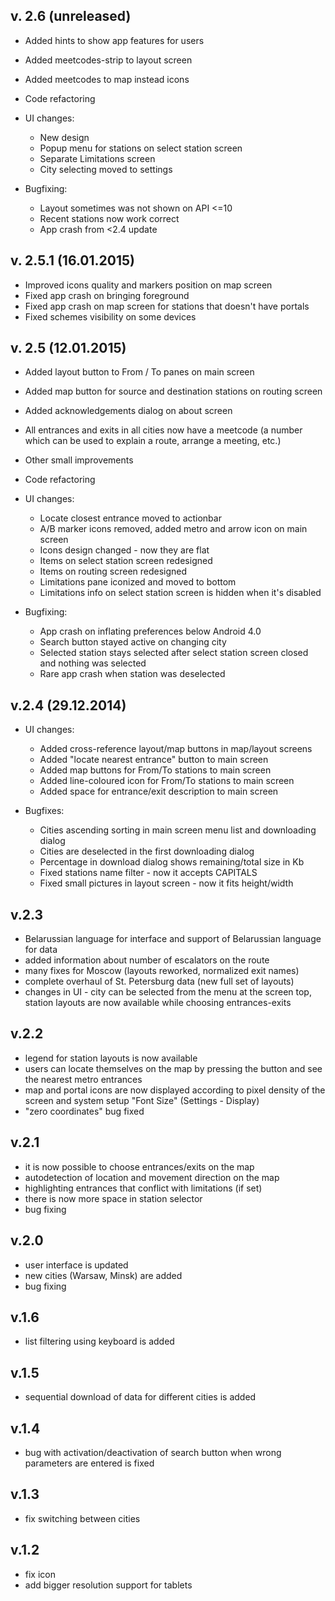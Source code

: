## v. 2.6 (unreleased)
+ Added hints to show app features for users
+ Added meetcodes-strip to layout screen
+ Added meetcodes to map instead icons
+ Code refactoring

+ UI changes:
	* New design
	* Popup menu for stations on select station screen
	* Separate Limitations screen
	* City selecting moved to settings

+ Bugfixing:
	* Layout sometimes was not shown on API <=10
	* Recent stations now work correct
	* App crash from <2.4 update

## v. 2.5.1 (16.01.2015)
* Improved icons quality and markers position on map screen
* Fixed app crash on bringing foreground
* Fixed app crash on map screen for stations that doesn't have portals
* Fixed schemes visibility on some devices

## v. 2.5 (12.01.2015)
+ Added layout button to From / To panes on main screen
+ Added map button for source and destination stations on routing screen
+ Added acknowledgements dialog on about screen
+ All entrances and exits in all cities now have a meetcode (a number which can be used to explain a route, arrange a meeting, etc.)
+ Other small improvements
+ Code refactoring

+ UI changes:
	* Locate closest entrance moved to actionbar
	* A/B marker icons removed, added metro and arrow icon on main screen
	* Icons design changed - now they are flat
	* Items on select station screen redesigned
	* Items on routing screen redesigned
	* Limitations pane iconized and moved to bottom
	* Limitations info on select station screen is hidden when it's disabled
	
+ Bugfixing:
	* App crash on inflating preferences below Android 4.0
	* Search button stayed active on changing city
	* Selected station stays selected after select station screen closed and nothing was selected
	* Rare app crash when station was deselected

## v.2.4 (29.12.2014)
+ UI changes:
	* Added cross-reference layout/map buttons in map/layout screens
	* Added "locate nearest entrance" button to main screen
	* Added map buttons for From/To stations to main screen 
	* Added line-coloured icon for From/To stations to main screen
	* Added space for entrance/exit description to main screen
	
+ Bugfixes:
	* Cities ascending sorting in main screen menu list and downloading dialog
	* Cities are deselected in the first downloading dialog 
	* Percentage in download dialog shows remaining/total size in Kb
	* Fixed stations name filter - now it accepts CAPITALS
	* Fixed small pictures in layout screen - now it fits height/width

## v.2.3
* Belarussian language for interface and support of Belarussian language for data
* added information about number of escalators on the route
* many fixes for Moscow (layouts reworked, normalized exit names)
* complete overhaul of St. Petersburg data (new full set of layouts)
* changes in UI - city can be selected from the menu at the screen top, station layouts are now available while choosing entrances-exits

## v.2.2 
* legend for station layouts is now available 
* users can locate themselves on the map by pressing the button and see the nearest metro entrances
* map and portal icons are now displayed according to pixel density of the screen and system setup "Font Size" (Settings - Display)
* "zero coordinates" bug fixed
 
## v.2.1 
* it is now possible to choose entrances/exits on the map
* autodetection of location and movement direction on the map
* highlighting entrances that conflict with limitations (if set)
* there is now more space in station selector
* bug fixing
 
## v.2.0
* user interface is updated
* new cities (Warsaw, Minsk) are added
* bug fixing
  
## v.1.6
* list filtering using keyboard is added

## v.1.5
* sequential download of data for different cities is added

## v.1.4
* bug with activation/deactivation of search button when wrong parameters are entered is fixed

## v.1.3
* fix switching between cities

## v.1.2
* fix icon
* add bigger resolution support for tablets
